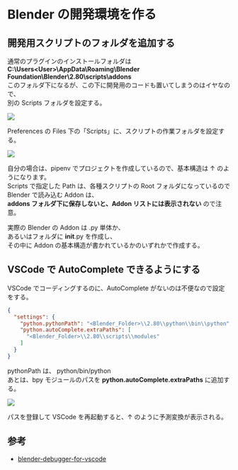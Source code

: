 # Blender の開発環境を作る

<!-- SUMMARY:Blenderの開発環境を作る -->

## 開発用スクリプトのフォルダを追加する

通常のプラグインのインストールフォルダは  
**C:\Users\<User>\AppData\Roaming\Blender Foundation\Blender\2.80\scripts\addons**  
このフォルダ下になるが、この下に開発用のコードも置いてしまうのはイヤなので、  
別の Scripts フォルダを設定する。

![](https://gyazo.com/38a2a1adb78912ca8a2b3ca10e8fc9af.png)

Preferences の Files 下の「Scripts」に、スクリプトの作業フォルダを設定する。

![](https://gyazo.com/a1c561dce22a811c2c895c170545c933.png)

自分の場合は、pipenv でプロジェクトを作成しているので、基本構造は ↑ のようになります。  
Scripts で指定した Path は、各種スクリプトの Root フォルダになっているので  
Blender で読み込む Addon は、  
**addons フォルダ下に保存しないと、Addon リストには表示されない** ので注意。

実際の Blender の Addon は .py 単体か、  
あるいはフォルダに **init**.py を作成し、  
その中に Addon の基本構造が書かれているかのいずれかで作成する。

## VSCode で AutoComplete できるようにする

VSCode でコーディングするのに、AutoComplete がないのは不便なので設定をする。

```json
{
  "settings": {
    "python.pythonPath": "<Blender_Folder>\\2.80\\python\\bin\\python",
    "python.autoComplete.extraPaths": [
      "<Blender_Folder>\\2.80\\scripts\\modules"
    ]
  }
}
```

pythonPath は、 python/bin/python  
あとは、bpy モジュールのパスを **python.autoComplete.extraPaths** に追加する。

![](https://gyazo.com/fd011d7c7643f73f78a4d05d59b0635b.png)

パスを登録して VSCode を再起動すると、↑ のように予測変換が表示される。

## 参考

- [blender-debugger-for-vscode](https://github.com/AlansCodeLog/blender-debugger-for-vscode)
